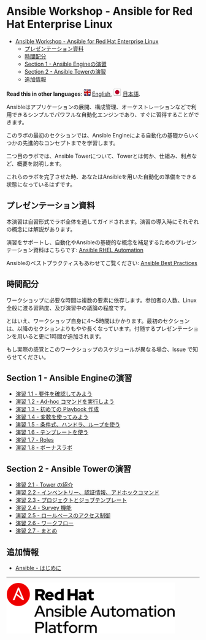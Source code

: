 # Ansible Workshop - Ansible for Red Hat Enterprise Linux

   * [Ansible Workshop - Ansible for Red Hat Enterprise Linux](#ansible-workshop---ansible-for-red-hat-enterprise-linux)
      * [プレゼンテーション資料](#プレゼンテーション資料)
      * [時間配分](#時間配分)
      * [Section 1 - Ansible Engineの演習](#section-1---ansible-engineの演習)
      * [Section 2 - Ansible Towerの演習](#section-2---ansible-towerの演習)
      * [追加情報](#追加情報)

**Read this in other languages**: ![uk](../../images/uk.png) [English](README.md),  ![japan](../../images/japan.png) [日本語](README.ja.md).

Ansibleはアプリケーションの展開、構成管理、オーケストレーションなどで利用できるシンプルでパワフルな自動化エンジンであり、すぐに習得することができます。

このラボの最初のセクションでは、Ansible Engineによる自動化の基礎からいくつかの先進的なコンセプトまでを学習します。

二つ目のラボでは、Ansible Towerについて、Towerとは何か、仕組み、利点など、概要を説明します。

これらのラボを完了させた時、あなたはAnsibleを用いた自動化の準備をできる状態になっているはずです。

## プレゼンテーション資料

本演習は自習形式でラボ全体を通してガイドされます。演習の導入時にそれぞれの概念には解説があります。

演習をサポートし、自動化やAnsibleの基礎的な概念を補足するためのプレゼンテーション資料はこちらです:
[Ansible RHEL Automation](../../decks/ansible_rhel.pdf)

Ansibleのベストプラクティスもあわせてご覧ください:
[Ansible Best Practices](../../decks/ansible_best_practices.pdf)

## 時間配分

ワークショップに必要な時間は複数の要素に依存します。参加者の人数、Linux全般に渡る習熟度、及び演習中の議論の程度です。

とはいえ、ワークショップ自身に4〜5時間はかかります。最初のセクションは、以降のセクションよりもやや長くなっています。付随するプレゼンテーションを用いると更に1時間が追加されます。

もし実際の感覚とこのワークショップのスケジュールが異なる場合、Issue で知らせてください。

## Section 1 - Ansible Engineの演習

 - [演習 1.1 - 要件を確認してみよう](1.1-setup/README.ja.md)
 - [演習 1.2 - Ad-hoc コマンドを実行しよう](1.2-adhoc/README.ja.md)
 - [演習 1.3 - 初めての Playbook 作成](1.3-playbook/README.ja.md)
 - [演習 1.4 - 変数を使ってみよう](1.4-variables/README.ja.md)
 - [演習 1.5 - 条件式、ハンドラ、ループを使う](1.5-handlers/README.ja.md)
 - [演習 1.6 - テンプレートを使う](1.6-templates/README.ja.md)
 - [演習 1.7 - Roles](1.7-role/README.ja.md)
 - [演習 1.8 - ボーナスラボ](1.8-bonus/README.ja.md)

## Section 2 - Ansible Towerの演習

 - [演習 2.1 - Tower の紹介](2.1-intro/README.ja.md)
 - [演習 2.2 - インベントリー、認証情報、アドホックコマンド](2.2-cred/README.ja.md)
 - [演習 2.3 - プロジェクトとジョブテンプレート](2.3-projects/README.ja.md)
 - [演習 2.4 - Survey 機能](2.4-surveys/README.ja.md)
 - [演習 2.5 - ロールベースのアクセス制御](2.5-rbac/README.ja.md)
 - [演習 2.6 - ワークフロー](2.6-workflows/README.ja.md)
 - [演習 2.7 - まとめ](2.7-wrap/README.ja.md)


## 追加情報
 - [Ansible - はじめに](http://docs.ansible.com/ansible/latest/intro_getting_started.html)

---
![Red Hat Ansible Automation](../../images/rh-ansible-automation-platform.png)
